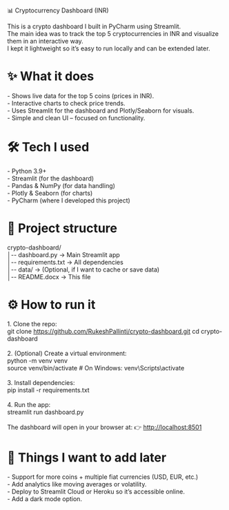 📊 Cryptocurrency Dashboard (INR)

This is a crypto dashboard I built in PyCharm using Streamlit.  
The main idea was to track the top 5 cryptocurrencies in INR and visualize them in an interactive way.  
I kept it lightweight so it’s easy to run locally and can be extended later.

# ✨ What it does

\- Shows live data for the top 5 coins (prices in INR).  
\- Interactive charts to check price trends.  
\- Uses Streamlit for the dashboard and Plotly/Seaborn for visuals.  
\- Simple and clean UI – focused on functionality.

# 🛠️ Tech I used

\- Python 3.9+  
\- Streamlit (for the dashboard)  
\- Pandas & NumPy (for data handling)  
\- Plotly & Seaborn (for charts)  
\- PyCharm (where I developed this project)

# 📂 Project structure

crypto-dashboard/  
│-- dashboard.py -> Main Streamlit app  
│-- requirements.txt -> All dependencies  
│-- data/ -> (Optional, if I want to cache or save data)  
│-- README.docx -> This file

# ⚙️ How to run it

1\. Clone the repo:  
git clone https://github.com/RukeshPallinti/crypto-dashboard.git 
cd crypto-dashboard   
<br/>2\. (Optional) Create a virtual environment:  
python -m venv venv  
source venv/bin/activate # On Windows: venv\\Scripts\\activate  
<br/>3\. Install dependencies:  
pip install -r requirements.txt  
<br/>4\. Run the app:  
streamlit run dashboard.py  
<br/>The dashboard will open in your browser at: 👉 <http://localhost:8501>


# 🔮 Things I want to add later

\- Support for more coins + multiple fiat currencies (USD, EUR, etc.)  
\- Add analytics like moving averages or volatility.  
\- Deploy to Streamlit Cloud or Heroku so it’s accessible online.  
\- Add a dark mode option.
